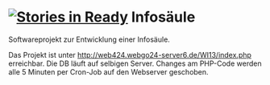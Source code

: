 [![Stories in Ready](https://badge.waffle.io/wi13-project/infosaeule.png?label=ready&title=Ready)](https://waffle.io/wi13-project/infosaeule)
Infosäule
==========

Softwareprojekt zur Entwicklung einer Infosäule.

Das Projekt ist unter http://web424.webgo24-server6.de/WI13/index.php erreichbar.
Die DB läuft auf selbigen Server.
Changes am PHP-Code werden alle 5 Minuten per Cron-Job auf den Webserver geschoben.


